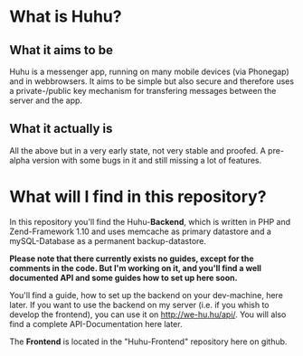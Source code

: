 # What is Huhu?

## What it aims to be

Huhu is a messenger app, running on many mobile devices (via Phonegap) and in webbrowsers. It aims to be simple but also secure
and therefore uses a private-/public key mechanism for transfering messages between the server and the app.

## What it actually is

All the above but in a very early state, not very stable and proofed. A pre-alpha version with some bugs in it and still
missing a lot of features.


# What will I find in this repository?

In this repository you'll find the Huhu-**Backend**, which is written in PHP and Zend-Framework 1.10 and uses memcache as primary datastore and a 
mySQL-Database as a permanent backup-datastore.

**Please note that there currently exists no guides, except for the comments in the code. But I'm working on it, and you'll 
find __a well documented API and some guides how to set up__ here soon.**

You'll find a guide, how to set up the backend on your dev-machine, here later. If you want to use the backend on my server 
(i.e. if you whish to develop the frontend), you can use it on http://we-hu.hu/api/.
You will also find a complete API-Documentation here later.

The **Frontend** is located in the "Huhu-Frontend" repository here on github.
